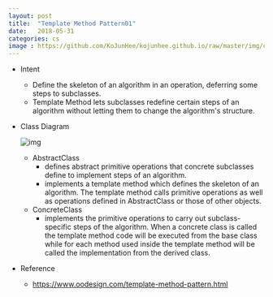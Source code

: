 ```yaml
---
layout: post
title:  "Template Method Pattern01"
date:   2018-05-31
categories: cs
image : https://github.com/KoJunHee/kojunhee.github.io/raw/master/img/cs_img.jpg
---
```


- Intent
  - Define the skeleton of an algorithm in an operation, deferring some steps to subclasses. 
  - Template Method lets subclasses redefine certain steps of an algorithm without letting them to change the algorithm's structure.

- Class Diagram

  ![img](https://github.com/KoJunHee/kojunhee.github.io/raw/master/img/tmplate01.png) 

  - AbstractClass 
    - defines abstract primitive operations that concrete subclasses define to implement steps of an algorithm. 
    - implements a template method which defines the skeleton of an algorithm. The template method calls primitive operations as well as operations defined in AbstractClass or those of other objects.
  - ConcreteClass 
    -  implements the primitive operations to carry out subclass-specific steps of the algorithm. When a concrete class is called the template method code will be executed from the base class while for each method used inside the template method will be called the implementation from the derived class.

- Reference
  - <https://www.oodesign.com/template-method-pattern.html>